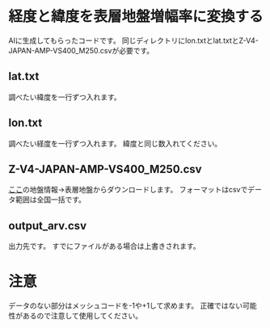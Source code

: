 # 経度と緯度を表層地盤増幅率に変換する
AIに生成してもらったコードです。
同じディレクトリにlon.txtとlat.txtとZ-V4-JAPAN-AMP-VS400_M250.csvが必要です。
## lat.txt
調べたい緯度を一行ずつ入れます。
## lon.txt
調べたい経度を一行ずつ入れます。
緯度と同じ数入れてください。
## Z-V4-JAPAN-AMP-VS400_M250.csv
[ここ](https://www.j-shis.bosai.go.jp/map/JSHIS2/download.html?lang=jp)の地盤情報→表層地盤からダウンロードします。
フォーマットはcsvでデータ範囲は全国一括です。
## output_arv.csv
出力先です。
すでにファイルがある場合は上書きされます。
# 注意
データのない部分はメッシュコードを-1や+1して求めます。
正確ではない可能性があるので注意して使用してください。
